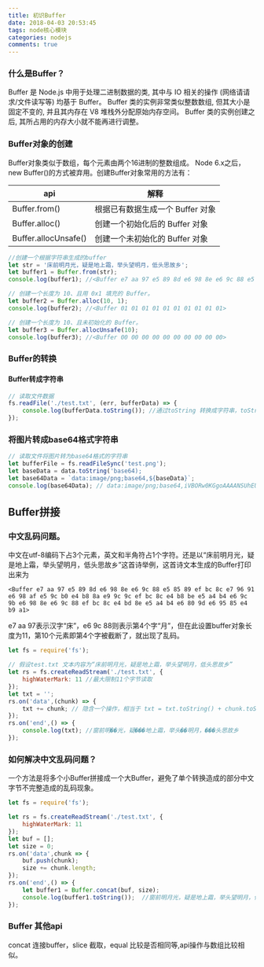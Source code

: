 ```yaml
---
title: 初识Buffer
date: 2018-04-03 20:53:45
tags: node核心模块
categories: nodejs
comments: true
---
```

### 什么是Buffer？
Buffer 是 Node.js 中用于处理二进制数据的类, 其中与 IO 相关的操作 (网络请请求/文件读写等) 均基于 Buffer。
Buffer 类的实例非常类似整数数组, 但其大小是固定不变的, 并且其内存在 V8 堆栈外分配原始内存空间。 Buffer 类的实例创建之后, 其所占用的内存大小就不能再进行调整。
<!-- more -->

### Buffer对象的创建
Buffer对象类似于数组，每个元素由两个16进制的整数组成。
Node 6.x之后，new Buffer()的方式被弃用。创建Buffer对象常用的方法有：

api | 解释
---|---
Buffer.from() | 根据已有数据生成一个 Buffer 对象
Buffer.alloc() | 创建一个初始化后的 Buffer 对象
Buffer.allocUnsafe() | 创建一个未初始化的 Buffer 对象


```js
//创建一个根据字符串生成的buffer
let str = '床前明月光，疑是地上霜，举头望明月，低头思故乡';
let buffer1 = Buffer.from(str);
console.log(buffer1); //<Buffer e7 aa 97 e5 89 8d e6 98 8e e6 9c 88 e5 85 89 ef bc 8c e7 96 91 e6 98 af e5 9c b0 e4 b8 8a e9 9c 9c ef bc 8c e4 b8 be e5 a4 b4 e6 9c 9b e6 98 8e e6 9c 88 ef bc 8c e4 bd 8e e5 a4 b4 e6 80 9d e6 95 85 e4 b9 a1>

// 创建一个长度为 10、且用 0x1 填充的 Buffer。
let buffer2 = Buffer.alloc(10, 1);
console.log(buffer2); //<Buffer 01 01 01 01 01 01 01 01 01 01>

// 创建一个长度为 10、且未初始化的 Buffer。
let buffer3 = Buffer.allocUnsafe(10);
console.log(buffer3); //<Buffer 00 00 00 00 00 00 00 00 00 00>
```

### Buffer的转换
#### Buffer转成字符串 
```js
// 读取文件数据
fs.readFile('./test.txt', (err, bufferData) => {
    console.log(bufferData.toString()); //通过toString 转换成字符串，toString可传一个参数，包含ASCII，utf-8,base64,binary等，默认为utf-8
});
```
### 将图片转成base64格式字符串
```js
// 读取文件将图片转为base64格式的字符串
let bufferFile = fs.readFileSync('test.png');
let baseData = data.toString('base64);
let base64Data = `data:image/png;base64,${baseData}`;
console.log(base64Data); // data:image/png;base64,iVBORw0KGgoAAAANSUhEUgAAAI...

```


## Buffer拼接
### 中文乱码问题。
中文在utf-8编码下占3个元素，英文和半角符占1个字符。还是以“床前明月光，疑是地上霜，举头望明月，低头思故乡”这首诗举例，这首诗文本生成的Buffer打印出来为
```
<Buffer e7 aa 97 e5 89 8d e6 98 8e e6 9c 88 e5 85 89 ef bc 8c e7 96 91 e6 98 af e5 9c b0 e4 b8 8a e9 9c 9c ef bc 8c e4 b8 be e5 a4 b4 e6 9c 9b e6 98 8e e6 9c 88 ef bc 8c e4 bd 8e e5 a4 b4 e6 80 9d e6 95 85 e4 b9 a1>
```
e7 aa 97表示汉字“床”，e6 9c 88则表示第4个字“月”，但在此设置buffer对象长度为11，第10个元素即第4个字被截断了，就出现了乱码。
```js
let fs = require('fs');

// 假设test.txt 文本内容为“床前明月光，疑是地上霜，举头望明月，低头思故乡”
let rs = fs.createReadStream('./test.txt', {
    highWaterMark: 11 //最大限制11个字节读取
});
let txt = '';
rs.on('data',(chunk) => {
    txt += chunk; // 隐含一个操作，相当于 txt = txt.toString() + chunk.toString()
});
rs.on('end',() => {
    console.log(txt); //窗前明��光，疑���地上霜，举头��明月，���头思故乡
});

```
### 如何解决中文乱码问题？
一个方法是将多个小Buffer拼接成一个大Buffer，避免了单个转换造成的部分中文字节不完整造成的乱码现象。
```js
let fs = require('fs');

let rs = fs.createReadStream('./test.txt', {
    highWaterMark: 11
});
let buf = [];
let size = 0;
rs.on('data',chunk => {
    buf.push(chunk);
    size += chunk.length;
});
rs.on('end',() => {
    let buffer1 = Buffer.concat(buf, size);
    console.log(buffer1.toString());  //窗前明月光，疑是地上霜，举头望明月，低头思故乡
});

```

### Buffer 其他api

concat 连接buffer，slice 截取，equal 比较是否相同等,api操作与数组比较相似。



